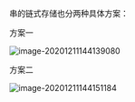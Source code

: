 串的链式存储也分两种具体方案：

方案一

![image-20201211144139080](https://gitee.com/llillz/images/raw/master/image-20201211144139080.png)



方案二

![image-20201211144151184](https://gitee.com/llillz/images/raw/master/image-20201211144151184.png)

